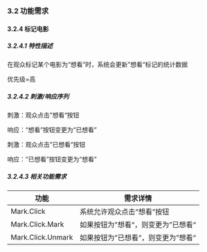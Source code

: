 ### 3.2 功能需求

#### 3.2.4 标记电影

##### 3.2.4.1 特性描述

在观众标记某个电影为“想看”时，系统会更新”想看“标记的统计数据

优先级=高

##### 3.2.4.2 刺激/响应序列

刺激：观众点击”想看“按钮

响应：“想看”按钮变更为“已想看”

刺激：观众点击”已想看“按钮

响应：“已想看”按钮变更为“想看”

##### 3.2.4.3 相关功能需求

| 功能              | 需求详情                           |
| ----------------- | ---------------------------------- |
| Mark.Click        | 系统允许观众点击“想看”按钮         |
| Mark.Click.Mark   | 如果按钮为”想看“，则变更为”已想看“ |
| Mark.Click.Unmark | 如果按钮为”已想看“，则变更为”想看“ |

